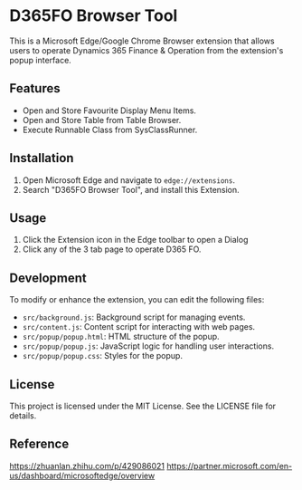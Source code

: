 # D365FO Browser Tool

This is a Microsoft Edge/Google Chrome Browser extension that allows users to operate Dynamics 365 Finance & Operation from the extension's popup interface. 

## Features

- Open and Store Favourite Display Menu Items.
- Open and Store Table from Table Browser.
- Execute Runnable Class from SysClassRunner.

## Installation

1. Open Microsoft Edge and navigate to `edge://extensions`.
2. Search "D365FO Browser Tool", and install this Extension.

## Usage

1. Click the Extension icon in the Edge toolbar to open a Dialog
2. Click any of the 3 tab page to operate D365 FO.

## Development

To modify or enhance the extension, you can edit the following files:

- `src/background.js`: Background script for managing events.
- `src/content.js`: Content script for interacting with web pages.
- `src/popup/popup.html`: HTML structure of the popup.
- `src/popup/popup.js`: JavaScript logic for handling user interactions.
- `src/popup/popup.css`: Styles for the popup.

## License

This project is licensed under the MIT License. See the LICENSE file for details.

## Reference
https://zhuanlan.zhihu.com/p/429086021
https://partner.microsoft.com/en-us/dashboard/microsoftedge/overview
